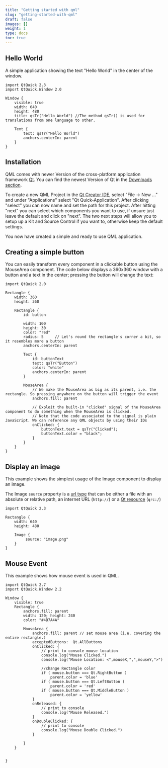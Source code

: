 ```yaml
---
title: "Getting started with qml"
slug: "getting-started-with-qml"
draft: false
images: []
weight: 1
type: docs
toc: true
---
```


## Hello World
A simple application showing the text "Hello World" in the center of the window. 

<!-- language: lang-js -->
    import QtQuick 2.3
    import QtQuick.Window 2.0
    
    Window {
        visible: true
        width: 640
        height: 480
        title: qsTr("Hello World") //The method qsTr() is used for translations from one language to other.
    
        Text {
            text: qsTr("Hello World")
            anchors.centerIn: parent
        }
    }



## Installation
QML comes with newer Version of the cross-platform application framework [Qt][1].
You can find the newest Version of Qt in the [Downloads section][2].

To create a new QML Project in the [Qt Creator IDE][3], select "File -> New ..." and under "Applications" select "Qt Quick-Application".
After clicking "select" you can now name and set the path for this project. After hitting "next" you can select which components you want to use, if unsure just leave the default and click on "next".
The two next steps will allow you to setup up a Kit and Source Control if you want to, otherwise keep the default settings.

You now have created a simple and ready to use QML application.

  [1]: https://www.qt.io/
  [2]: https://www.qt.io/download-open-source/#section-2
  [3]: https://www.qt.io/ide/

## Creating a simple button
You can easily transform every component in a clickable button using the MouseArea  component. The code below displays a 360x360 window with a button and a text in the center; pressing the button will change the text:

<!-- language: lang-js -->
    import QtQuick 2.0

    Rectangle {
        width: 360
        height: 360

        Rectangle {
            id: button
    
            width: 100
            height: 30
            color: "red"
            radius: 5     // Let's round the rectangle's corner a bit, so it resembles more a button
            anchors.centerIn: parent
    
            Text {
                id: buttonText
                text: qsTr("Button")
                color: "white"
                anchors.centerIn: parent
            }
    
            MouseArea {
                // We make the MouseArea as big as its parent, i.e. the rectangle. So pressing anywhere on the button will trigger the event
                anchors.fill: parent
    
                // Exploit the built-in "clicked" signal of the MouseArea component to do something when the MouseArea is clicked.
                // Note that the code associated to the signal is plain JavaScript. We can reference any QML objects by using their IDs
                onClicked: {
                    buttonText.text = qsTr("Clicked");
                    buttonText.color = "black";
                }
            }
        }
    }


## Display an image
This example shows the simplest usage of the Image component to display an image.

The Image `source` property is a [url type][1] that can be either a file with an absolute or relative path, an internet URL (`http://`) or a [Qt resource][2] (`qrc:/`)

    import QtQuick 2.3

    Rectangle {
        width: 640
        height: 480

        Image {
             source: "image.png"
        }
    }


  [1]: http://doc.qt.io/qt-5/qml-url.html
  [2]: http://doc.qt.io/qt-5/resources.html

## Mouse Event
This example shows how mouse event is used in QML. 

    import QtQuick 2.7
    import QtQuick.Window 2.2
    
    Window {
        visible: true
        Rectangle {
            anchors.fill: parent
            width: 120; height: 240
            color: "#4B7A4A"
    
            MouseArea {
                anchors.fill: parent // set mouse area (i.e. covering the entire rectangle.)
                acceptedButtons:  Qt.AllButtons
                onClicked: {
                    // print to console mouse location
                    console.log("Mouse Clicked.")
                    console.log("Mouse Location: <",mouseX,",",mouseY,">")
    
                    //change Rectangle color
                    if ( mouse.button === Qt.RightButton )
                        parent.color = 'blue'
                    if ( mouse.button === Qt.LeftButton )
                        parent.color = 'red'
                    if ( mouse.button === Qt.MiddleButton )
                        parent.color = 'yellow'
                }
                onReleased: {
                    // print to console
                    console.log("Mouse Released.")
                }
                onDoubleClicked: {
                    // print to console
                    console.log("Mouse Double Clicked.")
                }
    
            }
        }
    
    
    }




